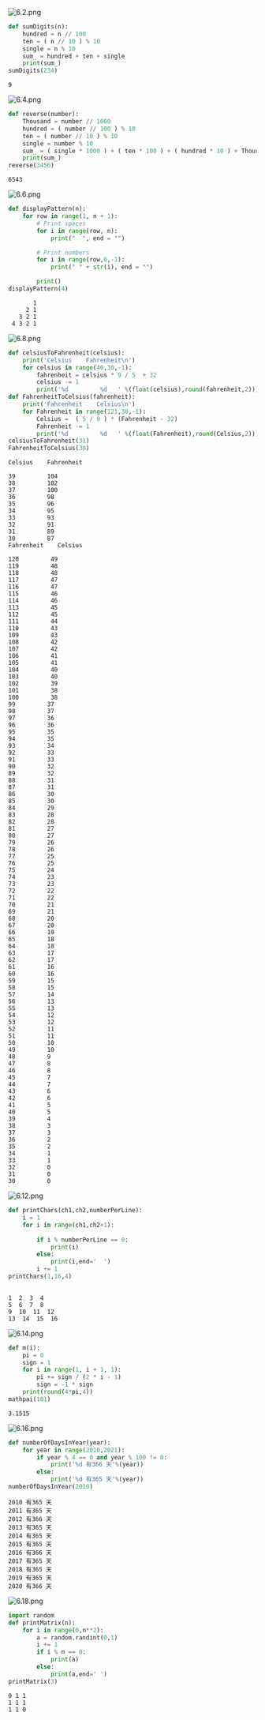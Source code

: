
![6.2.png](https://github.com/poolbreak/PythonLanguage-programming/blob/master/images/6.2.png)


```python
def sumDigits(n):
    hundred = n // 100
    ten = ( n // 10 ) % 10
    single = n % 10
    sum_ = hundred + ten + single
    print(sum_)
sumDigits(234)
```

    9
    

![6.4.png](https://github.com/poolbreak/PythonLanguage-programming/blob/master/images/6.4.png)


```python
def reverse(number):
    Thousand = number // 1000
    hundred = ( number // 100 ) % 10
    ten = ( number // 10 ) % 10
    single = number % 10 
    sum_ = ( single * 1000 ) + ( ten * 100 ) + ( hundred * 10 ) + Thousand
    print(sum_)
reverse(3456)
```

    6543
    

![6.6.png](https://github.com/poolbreak/PythonLanguage-programming/blob/master/images/6.6.png)


```python
def displayPattern(n):
    for row in range(1, n + 1):
        # Print spaces
        for i in range(row, n):
            print("  ", end = "")

        # Print numbers
        for i in range(row,0,-1):
            print(" " + str(i), end = "")

        print()
displayPattern(4)
```

           1
         2 1
       3 2 1
     4 3 2 1
    

![6.8.png](https://github.com/poolbreak/PythonLanguage-programming/blob/master/images/6.8.png)


```python
def celsiusToFahrenheit(celsius):
    print('Celsius    Fahrenheit\n')
    for celsius in range(40,30,-1):
        fahrenheit = celsius * 9 / 5  + 32
        celsius -= 1
        print('%d         %d   ' %(float(celsius),round(fahrenheit,2)))
def FahrenheitToCelsius(fahrenheit):
    print('Fahrenheit    Celsius\n')
    for Fahrenheit in range(121,30,-1):
        Celsius =  ( 5 / 9 ) * (Fahrenheit - 32)
        Fahrenheit -= 1
        print('%d         %d   ' %(float(Fahrenheit),round(Celsius,2)))
celsiusToFahrenheit(31)
FahrenheitToCelsius(30)
```

    Celsius    Fahrenheit
    
    39         104   
    38         102   
    37         100   
    36         98   
    35         96   
    34         95   
    33         93   
    32         91   
    31         89   
    30         87   
    Fahrenheit    Celsius
    
    120         49   
    119         48   
    118         48   
    117         47   
    116         47   
    115         46   
    114         46   
    113         45   
    112         45   
    111         44   
    110         43   
    109         43   
    108         42   
    107         42   
    106         41   
    105         41   
    104         40   
    103         40   
    102         39   
    101         38   
    100         38   
    99         37   
    98         37   
    97         36   
    96         36   
    95         35   
    94         35   
    93         34   
    92         33   
    91         33   
    90         32   
    89         32   
    88         31   
    87         31   
    86         30   
    85         30   
    84         29   
    83         28   
    82         28   
    81         27   
    80         27   
    79         26   
    78         26   
    77         25   
    76         25   
    75         24   
    74         23   
    73         23   
    72         22   
    71         22   
    70         21   
    69         21   
    68         20   
    67         20   
    66         19   
    65         18   
    64         18   
    63         17   
    62         17   
    61         16   
    60         16   
    59         15   
    58         15   
    57         14   
    56         13   
    55         13   
    54         12   
    53         12   
    52         11   
    51         11   
    50         10   
    49         10   
    48         9   
    47         8   
    46         8   
    45         7   
    44         7   
    43         6   
    42         6   
    41         5   
    40         5   
    39         4   
    38         3   
    37         3   
    36         2   
    35         2   
    34         1   
    33         1   
    32         0   
    31         0   
    30         0   
    

![6.12.png](https://github.com/poolbreak/PythonLanguage-programming/blob/master/images/6.12.png)


```python
def printChars(ch1,ch2,numberPerLine):
    i = 1
    for i in range(ch1,ch2+1):
        
        if i % numberPerLine == 0:
            print(i)
        else: 
            print(i,end='  ')
        i += 1
printChars(1,16,4)
        
```

    1  2  3  4
    5  6  7  8
    9  10  11  12
    13  14  15  16
    

![6.14.png](https://github.com/poolbreak/PythonLanguage-programming/blob/master/images/6.14.png)


```python
def m(i):
    pi = 0
    sign = 1
    for i in range(1, i + 1, 1):
        pi += sign / (2 * i - 1) 
        sign = -1 * sign
    print(round(4*pi,4))
mathpai(101)
```

    3.1515
    

![6.16.png](https://github.com/poolbreak/PythonLanguage-programming/blob/master/images/6.16.png)


```python
def numberOfDaysInYear(year):
    for year in range(2010,2021):
        if year % 4 == 0 and year % 100 != 0:
            print('%d 有366 天'%(year))
        else:
            print('%d 有365 天'%(year))
numberOfDaysInYear(2010)
```

    2010 有365 天
    2011 有365 天
    2012 有366 天
    2013 有365 天
    2014 有365 天
    2015 有365 天
    2016 有366 天
    2017 有365 天
    2018 有365 天
    2019 有365 天
    2020 有366 天
    

![6.18.png](https://github.com/poolbreak/PythonLanguage-programming/blob/master/images/6.18.png)


```python
import random
def printMatrix(n):
    for i in range(0,n**2):
        a = random.randint(0,1)
        i += 1
        if i % n == 0:
            print(a)
        else:
            print(a,end=' ')
printMatrix(3)
```

    0 1 1
    1 1 1
    1 1 0
    
